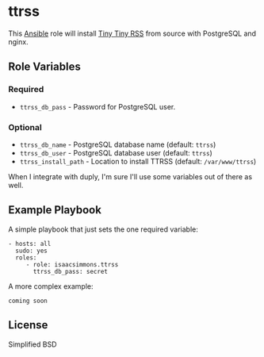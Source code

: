 # ttrss #

This [Ansible](http://www.ansible.com/home) role will install [Tiny Tiny RSS](http://tt-rss.org/) from source with PostgreSQL and nginx.

## Role Variables ##

### Required ###

* `ttrss_db_pass` - Password for PostgreSQL user.

### Optional ###

* `ttrss_db_name` - PostgreSQL database name (default: `ttrss`)
* `ttrss_db_user` - PostgreSQL database user (default: `ttrss`)
* `ttrss_install_path` - Location to install TTRSS (default: `/var/www/ttrss`)

When I integrate with duply, I'm sure I'll use some variables out of there as well.

## Example Playbook ##

A simple playbook that just sets the one required variable:

    - hosts: all
      sudo: yes
      roles:
         - role: isaacsimmons.ttrss
           ttrss_db_pass: secret

A more complex example:

    coming soon

## License ##

Simplified BSD
